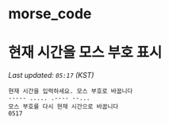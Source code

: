 # morse_code
# 현재 시간을 모스 부호 표시
<!-- MORSE_TIME_START -->
_Last updated: `05:17` (KST)_

```
현재 시간을 입력하세요. 모스 부호로 바꿉니다
----- ..... .---- --...
모스 부호를 다시 현재 시간으로 바꿉니다
0517
```
<!-- MORSE_TIME_END -->
